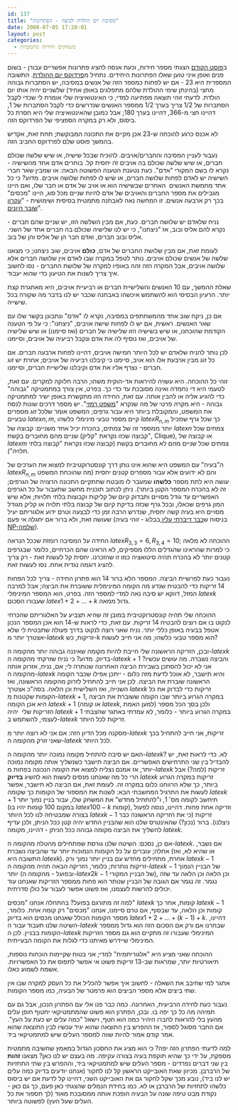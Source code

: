 ```yaml
---
id: 137
title: "מסיבת יום הולדת לביצה - הפתרונות"
date: 2008-07-05 17:20:01
layout: post
categories: 
  - משחקים וחידות מתמטיות
---
```

ב<a href="http://www.gadial.net/?p=136">פוסט הקודם</a> הצגתי מספר חידות, וכעת אנסה להציג פתרונות אפשריים עבורן - בשום פנים ואופן איני טוען שאלו הפתרונות היחידים. נתחיל מ<a href="http://he.wikipedia.org/wiki/%D7%A4%D7%A8%D7%93%D7%95%D7%A7%D7%A1_%D7%99%D7%95%D7%9D_%D7%94%D7%94%D7%95%D7%9C%D7%93%D7%AA">פרדוקס יום ההולדת</a>. התשובה המספרית היא 23 - אם יש לפחות כמספר הזה של אנשים במסיבה, יש הסתברות גבוהה מחצי (בהינתן שימי ההולדת שלהם מתפלגים באופן אחיד) שלשניים יהיה אותו יום הולדת. לדעתי זוהי תוצאה מפתיעה למדי, כי האינטואיציה שלי אומרת לי שכדי לקבל הסתברות של 1/2 צריך בערך 1/2 ממספר האנשים שנדרשים כדי לקבל הסתברות של 1, דהיינו חצי מ-366, דהיינו בערך 180; אבל כמובן שהאינטואיציה שלי היא חסרת כל ביסוס, ולא רק במקרה הספציפי של הפרדוקס הזה.

לא אכנס כרגע להוכחה ש-23 אכן מקיים את התכונה המבוקשת; תחת זאת, אקדיש בהמשך פוסט שלם לפרדוקס החביב הזה.

נעבור לעניין המסיבה והחברים/אויבים. להוכיח שבכל שישיה, או שיש שלשה שכולם חברים, או שיש שלשה שכולם בה אויבים זה יחסית קל. בוחרים אדם אחד מהשישיה - נקרא לו בשם המקורי "אדם". כעת נטענת הטענה הפשוטה הבאה: או שמבין שאר חברי השישיה יש לאדם לפחות שלושה חברים, או שיש לו לפחות שלושה אויבים. מדוע? כי כל אחד מחמשת האנשים  האחרים שבשישיה הוא או אויב של אדם או חבר שלו, ואם היינו מגבילים את מספר החברים והאויבים של אדם להיות שניים מכל סוג, היינו "מכסים" בכך רק ארבעה אנשים. זו המחשה נאה לאבחנה מתמטית בסיסית ושימושית - "<a href="http://he.wikipedia.org/wiki/%D7%A2%D7%A7%D7%A8%D7%95%D7%9F_%D7%A9%D7%95%D7%91%D7%9A_%D7%94%D7%99%D7%95%D7%A0%D7%99%D7%9D">עקרון שובך היונים</a>".

נניח שלאדם יש שלושה חברים. כעת, אם מבין השלשה הזו, יש שניים שהם חברים - נקרא להם אליס ובוב, אז "ניצחנו", כי יש לנו שלישיה שכולם בה חברים אחד של השני. אליס ובוב חברים, ואדם חבר הן של אליס והן של בוב.

לעומת זאת, אם מבין שלושת החברים של אדם, <strong>כולם</strong> אויבים, שוב ניצחנו; כי מצאנו שלשה של אנשים שכולם אויבים. נותר לטפל במקרה שבו לאדם אין שלושה חברים אלא שלושה אויבים, אבל המקרה הזה זהה באופיו למקרה של שלושת החברים - נסו לחשוב איך צריך לשנות את הטיעון כדי שהוא יעבוד.

שאלת ההמשך, עם 10 האנשים והשלישיית חברים או רביעיית אויבים, היא מאתגרת קצת יותר. הרעיון הבסיסי הוא להשתמש איכשהו באבחנה שכבר יש לנו בדבר מה שקורה בכל שישייה.

אם כן, ניקח שוב אחד מהמשתתפים במסיבה, נקרא לו "אדם" ונתבונן בקשר שלו עם שאר האנשים. ראשית, אם יש לו לפחות שישה אויבים, "ניצחנו": כי על פי הטענה הקודמת שהוכחנו, או שיש בשישיה הזו שלישיה של חברים (ואז סיימנו) או שיש שלישיה של אויבים, ואז נוסיף לה את אדם ונקבל רביעיה של אויבים, וסיימנו.

לכן נותר להניח שלאדם יש לכל היותר חמישה אויבים, דהיינו לפחות ארבעה חברים. אם כל זוג מבין ארבעת אלו הוא אויב, סיימנו כי קיבלנו רביעיה של אויבים; אחרת יש זוג חברים - נצרף אליו את אדם וקיבלנו שלישיית חברים, וסיימנו.

זוהי כל ההוכחה. היא עשויה להיראות אד-הוקית משהו; הרבה חלוקה למקרים. עם זאת, לטעמי היא די נחמדה ואינה מסובכת עד כדי כך. בפרט, אין צורך במתמטיקה "גבוהה" כדי להגיע אליה או להבין אותה. עם זאת, החידה הזו מתקשרת באופן ישיר למתמטיקה גבוהה - היא מקרה פרטי של מה שנקרא "<a href="http://he.wikipedia.org/wiki/%D7%9E%D7%A9%D7%A4%D7%98_%D7%A8%D7%9E%D7%96%D7%99">משפט רמזי</a>". יש מספר דרכים שונות לנסח את המשפט, והמקובלת ביותר היא עבור גרפים; המשפט אומר שלכל זוג מספרים טבעיים $latex n,m$, קיים מספר טבעי מינימלי כלשהו $latex R_{n,m}$ כך שכל גרף שמכיל יותר ממספר זה של צמתים, בהכרח יכיל אחד משניים: קבוצה של $latex n$ צמתים שכל שניים מהם מחוברים בקשת (קבוצה שכזו נקראת "קליק", Clique), או קבוצה של $latex m$ צמתים שכל שניים מהם לא מחוברים בקשת (קבוצה שכזו נקראת "קבוצה בלתי תלויה").

ה"בעיה" עם המשפט היא שהוא אינו נותן דרך קונסטרוקטיבית למצוא את הערכים של $latex R_{n,m}$ והם לא ידועים אלא עבור מספרים קטנים יחסית (מה שהוכחת המשפט עושה היא לתת מספר <strong>כלשהו</strong> שמעבר לו מובטח שתתקיים התכונה הרצויה של הגרפים; זה לא בהכרח המספר הקטן ביותר). ניתן לכתוב תוכנית מחשב שתעבור על כל הגרפים האפשריים עד גודל מסויים ותבדוק קיום של קליקות וקבוצות בלתי תלויות; אלא שיש המון גרפים שכאלו, ובכל גרף שכזה בדיקת קיום של קבוצה בלתי תלויה או קליק מגודל מסויים היא בעיה קשה יחסית, שנדרש הרבה זמן כדי לבצעה וטרם ידוע אלגוריתם יעיל שעושה זאת, ולא ברור אם יתגלה אי פעם (בניסוח ש<a href="http://www.gadial.net/?p=99">כבר דיברתי עליו </a>בבלוג - זוהי בעיה <a href="http://he.wikipedia.org/wiki/%D7%9E%D7%97%D7%9C%D7%A7%D7%AA_%D7%94%D7%A1%D7%99%D7%91%D7%95%D7%9B%D7%99%D7%95%D7%AA_NPC">NP-שלמה</a>).

החידה על המסיבה רומזת שככל הנראה $latex R_{3,3}=6,R_{3,4}=10$; ההוכחה לא מלאה כי למרות שהראינו שהגדלים הללו מספיקים, לא הראינו שהם הכרחיים, כלומר שבגרפים קטנים יותר לא בהכרח תהיה סיטואציה כמו זו שהזכרנו. יחסית קל לעשות זאת - רק צריך להציג דוגמה נגדית אחת. נסו לעשות זאת.

נעבור כעת לפרשיית הביצה. המספר הלא ברור 14 הוא פתרון החידה - צריך לכל הפחות 14 זריקות כדי להבטיח שנדע מה הקומה המינימלית ששוברת את הביצה; אבל למרבה המזל, דווקא יש סיבה נאה למדי למספר הזה. בפרט, הוא המספר המינימלי $latex k$ שעבורו הסכום $latex 1+2+\dots+k$ גדול ממאה.

ההוכחה שלי תהיה קונסטרוקטיבית במובן זה שהיא תצביע על האלגוריתם שהכרחי לנקוט בו אם רוצים להבטיח 14 זריקות. עם זאת, כדי לראות ש-14 הוא אכן המספר הנכון אטפל בבעיה באופן כללי יותר. נניח שאני רוצה לנקוט בדרך פעולה שתבטיח לי שלא אצטרך יותר מ-$latex k$ זריקות, כש-k הוא מספר טבעי כלשהו; מה אני חייב לעשות?

ובכן, הזריקה הראשונה שלי חייבת להיות מקומה שאיננה גבוהה יותר מהקומה ה-$latex k$ בדיוק. מדוע? כי נניח שזרקתי מהקומה ה-$latex k+1$ והביצה נשברה. מה עושים עכשיו? אני לא יכול להסתכן בשבירת הביצה האחרונה שנותרה לי; אם, נניח, אזרוק אותה מהקומה ה-$latex k$ והיא תישבר, לא אוכל לדעת מזה כלום - ייתכן אפילו שכבר הקומה הראשונה שוברת את הביצה. לכן אני חייב להתחיל לזרוק מהקומה הראשונה, ואז השנייה, ואז השלישית וכן הלאה. בסה"כ אצטרך $latex k$ זריקות כדי לבדוק את כל הקומות שקטנות מ-$latex k+1$, במקרה הגרוע ביותר שבו הקומה ששוברת את הביצה היא אכן הקומה $latex k+1$ (או קומה $latex k$, למען האמת) ולכן בסך הכל מספר הזריקות שלי  יהיה $latex k+1$ במקרה הגרוע ביותר - כלומר, לא עמדתי באתגר שהצבתי לעצמי, להשתמש ב-$latex k$ זריקות לכל היותר.

מסקנה מכל הדיון הזה: אם אני לא רוצה יותר מ-$latex k$ זריקות, אני חייב להתחיל בכך שאני זורק מהקומה ה-$latex k$ לכל היותר.

האם יש סיבה להתחיל מקומה נמוכה יותר מהקומה ה-$latex k$? לא. כדי לראות זאת, יש להבדיל בין שני התרחישים האפשריים. אם הביצה תישבר כשנשליך אותה מקומה נמוכה יותר, אז אמנם נצליח למצוא את הקומה הנכונה בפחות מ-$latex k$ זריקות (למה?) אבל הרי כל מה שאנחנו מנסים לעשות הוא להשיג <strong>בדיוק</strong> $latex k$ זריקות במקרה הגרוע ביותר, כך שלא הרווחנו כלום במקרה זה. לעומת זאת, אם הביצה לא תישבר, אפשר לעשות את התרגיל המחשבתי הבא: לשנות את המספור של הקומות כך שקומה $latex k+1$ תיחשב לקומה מס' 1, ו"להתחיל מחדש" את המשחק שלו, עבור בניין נמוך יותר (במקום 100 קומות יהיו בו $latex 100-k$ קומות), וזריקה אחת פחות. דהיינו, ננסה לפעול בצורה שמבטיחה לנו לכל היותר $latex k-1$ זריקות (כי את הזריקה הראשונה כבר ניצלנו). ברור (נכון?) שהאינטרס שלנו הוא שהבניין החדש יהיה קטן ככל הניתן, ולכן עדיף להשליך את הביצה מקומה גבוהה ככל הניתן - דהיינו, מקומה $latex k$.

אם כן, נסכם: השיטה שלנו גורסת שמתחילים מהטלה מהקומה ה-$latex k$. אם נשבר, אחלה; עוברים על כל הקומות הנמוכות יותר עד שהביצה נשברת (או שהיא לא, ואז התשובה היא $latex k$). אחרת, מתחילים מחדש עם בניין יותר נמוך ורק $latex k-1$ זריקות נותרות; כלומר, הזריקה הבאה תהיה מהקומה ה-$latex k-1$ של הבניין הנמוך יותר (ובפועל - מהקומה ה-$latex 2k-1$ של הבניין המקורי), וכן הלאה וכן הלאה עד שזה נגמר. זה נגמר אם הגובה של הבניין שנותר הוא פחות ממספר הזריקות שאנחנו עוד יכולים להרשות לעצמנו, ואז פשוט אפשר לעבור על כולן סדרתית.

למה זה מתורגם בפועל? בהתחלה אנחנו "מכסים" $latex k$ קומות, אחר כך $latex k-1$ קומות וכן הלאה, עד שבסוף, אם טרם סיימנו, אנחנו "מכסים" רק קומה אחת. כלומר, מספר הקומות הכולל שאנחנו מכסים הוא בדיוק $latex 1+2+\dots+(k-1)+k$. דהיינו, השיטה שלנו תעבוד עבור ה-$latex k$ שבחרנו אם ורק אם הסכום הזה הוא גדול ממספר הקומות בבניין. לכן ה-$latex k$ המינימלי שעבורו זה מתקיים הוא גם מספר הזריקות המינימלי שיידרש מאיתנו כדי לגלות את הקומה הבעייתית.

ההוכחה שאני מציע היא "אלגוריתמית" למדי; אני בטוח שקיימות הוכחות נוספות, תיאורטיות יותר, שמראות שב-13 זריקות פשוט אי אפשר לתפוס את כל האפשרויות. אשמח לשמוע כאלו.

אתגר למי שחיבב את השאלה - לחשוב איך אפשר להכליל את כל העסק למקרה שבו אין שתי ביצים אלא מספר הביצים הוא פרמטר של הבעיה, כמו מספר הקומות.

נעבור כעת לחידה הרביעית, האחרונה. כמה כבר פנו אלי עם הפתרון הנכון, אבל גם עם תמיהה מה כל כך יפה בו. ובכן, הפתרון הוא פשוט שהמתמטיקאי יחטוף חופן עלים מהעץ בלי להראות לחברו היהיר כמה הוא חטף, וישאל "כמה עלים יש כעת על העץ". אם החבר מסוגל לספור, אז ההפרש בין התוצאה שהוא יגיד עכשיו לבין התוצאה שהוא אמר קודם אמור להיות שווה למספר העלים שיש למתמטיקאי ביד.

למה לדעתי הפתרון הזה יפה? כי הוא מציג את החסכון הגדול במאמץ שחשיבה מתמטית מספקת, על ידי כך שהיא תוקפת בעיה בצורה עקיפה. מה בעצם יש לנו כאן? מצאנו <strong>זהות</strong> בין שני דברים נפרדים - מספר העלים שיש למתמטיקאי ביד, וההפרש בין שתי התחזיות של הרברבן. מכיוון שאת האובייקט הראשון קל לנו לחקור (אנחנו יודעים בדיוק כמה עלים יש לנו ביד), נובע מכך שקל לחקור גם את האובייקט השני, דהיינו קל לדעת אם יש ביסוס כלשהו לתחזיות של הרברבן או לא. כמו בחידת הנמלים שהצגתי כאן פעם, כך גם כאן - נקודת מבט טיפה שונה על הבעיה הופכת אותה ממסובכת מאוד (לך תספור את כל העלים שעל העץ) לפשוטה ביותר.
